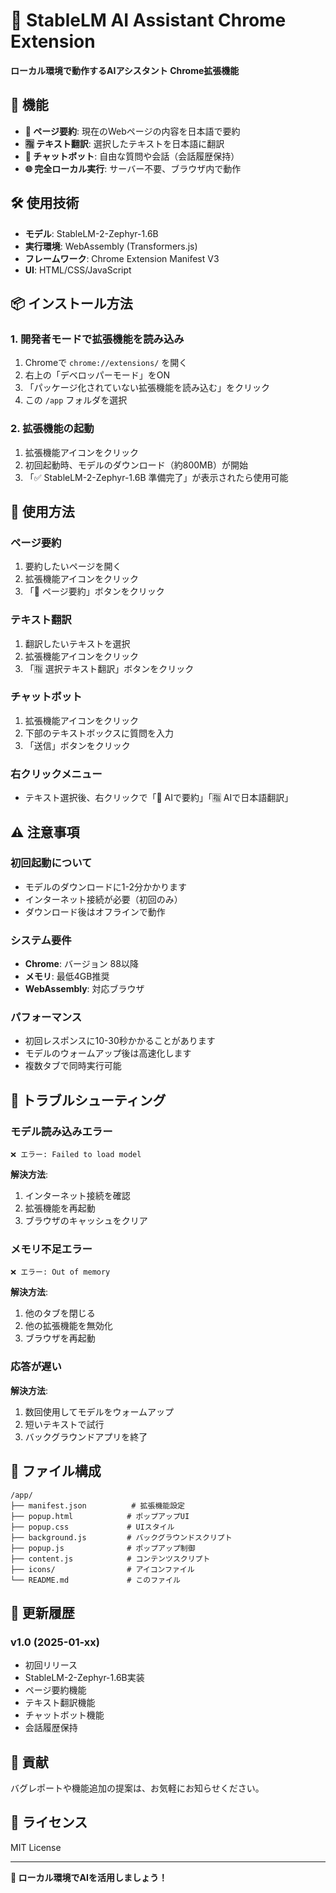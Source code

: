 # 🤖 StableLM AI Assistant Chrome Extension

**ローカル環境で動作するAIアシスタント Chrome拡張機能**

## 🚀 機能

- **📄 ページ要約**: 現在のWebページの内容を日本語で要約
- **🈯 テキスト翻訳**: 選択したテキストを日本語に翻訳
- **💬 チャットボット**: 自由な質問や会話（会話履歴保持）
- **🌐 完全ローカル実行**: サーバー不要、ブラウザ内で動作

## 🛠️ 使用技術

- **モデル**: StableLM-2-Zephyr-1.6B
- **実行環境**: WebAssembly (Transformers.js)
- **フレームワーク**: Chrome Extension Manifest V3
- **UI**: HTML/CSS/JavaScript

## 📦 インストール方法

### 1. 開発者モードで拡張機能を読み込み

1. Chromeで `chrome://extensions/` を開く
2. 右上の「デベロッパーモード」をON
3. 「パッケージ化されていない拡張機能を読み込む」をクリック
4. この `/app` フォルダを選択

### 2. 拡張機能の起動

1. 拡張機能アイコンをクリック
2. 初回起動時、モデルのダウンロード（約800MB）が開始
3. 「✅ StableLM-2-Zephyr-1.6B 準備完了」が表示されたら使用可能

## 🎯 使用方法

### ページ要約
1. 要約したいページを開く
2. 拡張機能アイコンをクリック
3. 「📄 ページ要約」ボタンをクリック

### テキスト翻訳
1. 翻訳したいテキストを選択
2. 拡張機能アイコンをクリック
3. 「🈯 選択テキスト翻訳」ボタンをクリック

### チャットボット
1. 拡張機能アイコンをクリック
2. 下部のテキストボックスに質問を入力
3. 「送信」ボタンをクリック

### 右クリックメニュー
- テキスト選択後、右クリックで「🤖 AIで要約」「🈯 AIで日本語翻訳」

## ⚠️ 注意事項

### 初回起動について
- モデルのダウンロードに1-2分かかります
- インターネット接続が必要（初回のみ）
- ダウンロード後はオフラインで動作

### システム要件
- **Chrome**: バージョン 88以降
- **メモリ**: 最低4GB推奨
- **WebAssembly**: 対応ブラウザ

### パフォーマンス
- 初回レスポンスに10-30秒かかることがあります
- モデルのウォームアップ後は高速化します
- 複数タブで同時実行可能

## 🐛 トラブルシューティング

### モデル読み込みエラー
```
❌ エラー: Failed to load model
```
**解決方法**: 
1. インターネット接続を確認
2. 拡張機能を再起動
3. ブラウザのキャッシュをクリア

### メモリ不足エラー
```
❌ エラー: Out of memory
```
**解決方法**:
1. 他のタブを閉じる
2. 他の拡張機能を無効化
3. ブラウザを再起動

### 応答が遅い
**解決方法**:
1. 数回使用してモデルをウォームアップ
2. 短いテキストで試行
3. バックグラウンドアプリを終了

## 📁 ファイル構成

```
/app/
├── manifest.json          # 拡張機能設定
├── popup.html            # ポップアップUI
├── popup.css             # UIスタイル
├── background.js         # バックグラウンドスクリプト
├── popup.js              # ポップアップ制御
├── content.js            # コンテンツスクリプト
├── icons/                # アイコンファイル
└── README.md             # このファイル
```

## 🔄 更新履歴

### v1.0 (2025-01-xx)
- 初回リリース
- StableLM-2-Zephyr-1.6B実装
- ページ要約機能
- テキスト翻訳機能
- チャットボット機能
- 会話履歴保持

## 🤝 貢献

バグレポートや機能追加の提案は、お気軽にお知らせください。

## 📄 ライセンス

MIT License

---

**🎉 ローカル環境でAIを活用しましょう！**